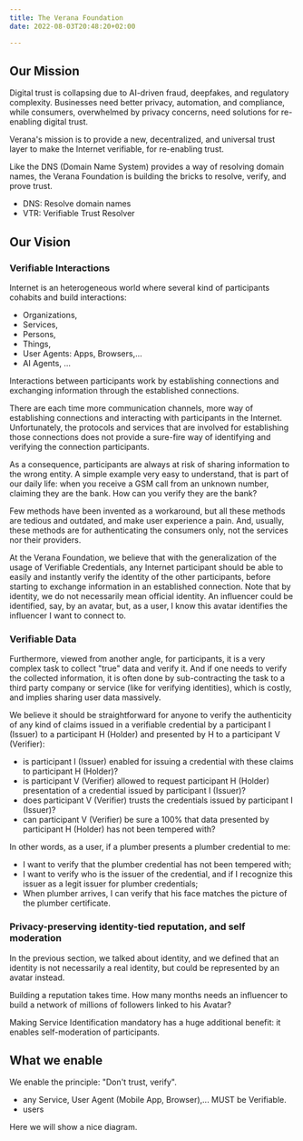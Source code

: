 ```yaml
---
title: The Verana Foundation
date: 2022-08-03T20:48:20+02:00

---
```


## Our Mission

Digital trust is collapsing due to AI-driven fraud, deepfakes, and regulatory complexity. Businesses need better privacy, automation, and compliance, while consumers, overwhelmed by privacy concerns, need solutions for re-enabling digital trust.

Verana's mission is to provide a new, decentralized, and universal trust layer to make the Internet verifiable, for re-enabling trust.

Like the DNS (Domain Name System) provides a way of resolving domain names, the Verana Foundation is building the bricks to resolve, verify, and prove trust.

- DNS: Resolve domain names
- VTR: Verifiable Trust Resolver

## Our Vision

### Verifiable Interactions

Internet is an heterogeneous world where several kind of participants cohabits and build interactions:

- Organizations,
- Services,
- Persons,
- Things,
- User Agents: Apps, Browsers,...
- AI Agents,
...

Interactions between participants work by establishing connections and exchanging information through the established connections.

There are each time more communication channels, more way of establishing connections and interacting with participants in the Internet. Unfortunately, the protocols and services that are involved for establishing those connections does not provide a sure-fire way of identifying and verifying the connection participants.

As a consequence, participants are always at risk of sharing information to the wrong entity. A simple example very easy to understand, that is part of our daily life: when you receive a GSM call from an unknown number, claiming they are the bank. How can you verify they are the bank?

Few methods have been invented as a workaround, but all these methods are tedious and outdated, and make user experience a pain. And, usually, these methods are for authenticating the consumers only, not the services nor their providers.

At the Verana Foundation, we believe that with the generalization of the usage of Verifiable Credentials, any Internet participant should be able to easily and instantly verify the identity of the other participants, before starting to exchange information in an established connection. Note that by identity, we do not necessarily mean official identity. An influencer could be identified, say, by an avatar, but, as a user, I know this avatar identifies the influencer I want to connect to.

### Verifiable Data

Furthermore, viewed from another angle, for participants, it is a very complex task to collect "true" data and verify it. And if one needs to verify the collected information, it is often done by sub-contracting the task to a third party company or service (like for verifying identities), which is costly, and implies sharing user data massively.

We believe it should be straightforward for anyone to verify the authenticity of any kind of claims issued in a verifiable credential by a participant I (Issuer) to a participant H (Holder) and presented by H to a participant V (Verifier):

- is participant I (Issuer) enabled for issuing a credential with these claims to participant H (Holder)?
- is participant V (Verifier) allowed to request participant H (Holder) presentation of a credential issued by participant I (Issuer)?
- does participant V (Verifier) trusts the credentials issued by participant I (Issuer)?
- can participant V (Verifier) be sure a 100% that data presented by participant H (Holder) has not been tempered with?

In other words, as a user, if a plumber presents a plumber credential to me:

- I want to verify that the plumber credential has not been tempered with;
- I want to verify who is the issuer of the credential, and if I recognize this issuer as a legit issuer for plumber credentials;
- When plumber arrives, I can verify that his face matches the picture of the plumber certificate.

### Privacy-preserving identity-tied reputation, and self moderation

In the previous section, we talked about identity, and we defined that an identity is not necessarily a real identity, but could be represented by an avatar instead.

Building a reputation takes time. How many months needs an influencer to build a network of millions of followers linked to his Avatar?

Making Service Identification mandatory has a huge additional benefit: it enables self-moderation of participants.



## What we enable

We enable the principle: "Don't trust, verify".





- any Service, User Agent (Mobile App, Browser),... MUST be Verifiable.
- users 

Here we will show a nice diagram.
